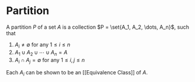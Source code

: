 # Partition
A partition $P$ of a set $A$ is a collection $P = \set{A_1, A_2, \dots, A_n}$, such that
1. $A_i \neq \emptyset$ for any $1\leq i\leq n$
2. $A_1\cup A_2\cup \cdots\cup A_n = A$
3. $A_i \cap A_j = \emptyset$ for any $1 \leq i, j\leq n$

Each $A_i$ can be shown to be an [[Equivalence Class]] of $A$.